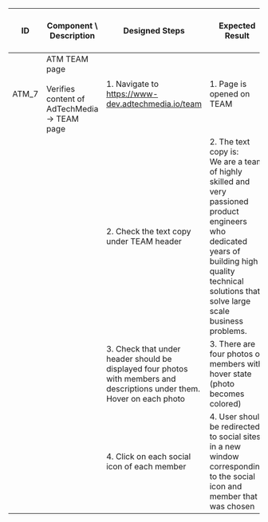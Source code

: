| ID | Component \ <br> Description  | Designed Steps       |Expected Result     |	Created By \ <br> Last Updated |
| -- | -- | -- | -- | -- |
| ATM_7 | ATM TEAM page <br> <br>  Verifies content of AdTechMedia -> TEAM page | 1. Navigate to https://www-dev.adtechmedia.io/team | 1. Page is opened on TEAM       | Last updated by <br> Veronica Macovei  <br> 11.07.2017 |
|       |       | 2. Check the text copy under TEAM header  |     2. The text copy is: <br> We are a team of highly skilled and very passioned product engineers who dedicated years of building high quality technical solutions that solve large scale business problems. |  Alexandr Urita \ <br> 15.06.2017  |  
|       |       | 3. Check that under header should be displayed four photos with members and descriptions under them. Hover on each photo |       3. There are four photos of members with hover state (photo becomes colored) |    |
|       |      | 4. Click on each social icon of each member |    4. User should be redirected to social sites in a new window corresponding to the social icon and member that was chosen |    |
